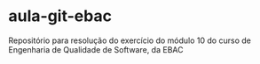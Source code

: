 # aula-git-ebac
Repositório para resolução do exercício do módulo 10 do curso de Engenharia de Qualidade de Software, da EBAC
